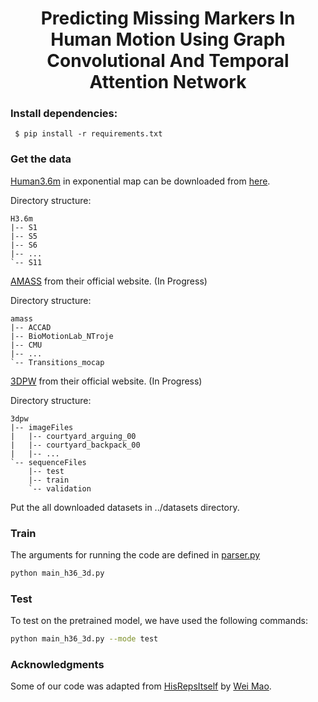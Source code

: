 <div align="center">
<h1>Predicting Missing Markers In Human Motion Using Graph Convolutional And Temporal Attention Network</h1>
</div>

 ### Install dependencies:
```
 $ pip install -r requirements.txt
```
 
### Get the data

[Human3.6m](http://vision.imar.ro/human3.6m/description.php) in exponential map can be downloaded from [here](http://www.cs.stanford.edu/people/ashesh/h3.6m.zip).
 
Directory structure: 
```shell script
H3.6m
|-- S1
|-- S5
|-- S6
|-- ...
`-- S11
```

[AMASS](https://amass.is.tue.mpg.de/en) from their official website. (In Progress)
 

Directory structure:
```shell script
amass
|-- ACCAD
|-- BioMotionLab_NTroje
|-- CMU
|-- ...
`-- Transitions_mocap
```
[3DPW](https://virtualhumans.mpi-inf.mpg.de/3DPW/) from their official website. (In Progress)

Directory structure: 
```shell script
3dpw
|-- imageFiles
|   |-- courtyard_arguing_00
|   |-- courtyard_backpack_00
|   |-- ...
`-- sequenceFiles
    |-- test
    |-- train
    `-- validation
```
Put the all downloaded datasets in ../datasets directory.

### Train
The arguments for running the code are defined in [parser.py](utils/parser.py)
  ```bash
  python main_h36_3d.py
  ```
 
### Test
To test on the pretrained model, we have used the following commands:
 ```bash
 python main_h36_3d.py --mode test
  ```
 
 ### Acknowledgments
 
 Some of our code was adapted from [HisRepsItself](https://github.com/wei-mao-2019/HisRepItself) by [Wei Mao](https://github.com/wei-mao-2019).
